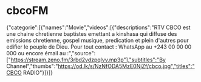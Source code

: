 # cbcoFM
{"categorie":[{"names":"Movie","videos":[{"descriptions":"RTV CBCO est une chaine chretienne baptistes emettant a kinshasa qui diffuse des emissions chretienne, gospel musique, predication et plein d'autres pour edifier le peuple de Dieu. Pour tout contact : WhatsApp au +243 00 00 00 000 ou encore émail au :","source":["https://stream.zeno.fm/3rbd2vdzpqlvv.mp3p"],"subtitles":"By Channel","thumbs":"https://od.lk/s/NzNfODA5MzE0NjZf/cbco.jpg","titles":"CBCO RADIO"}]}]}



